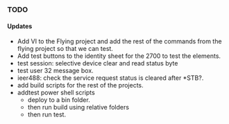### TODO

#### Updates
* Add VI to the Flying project and add the rest of the commands from the flying project so that we can test. 
* Add test buttons to the identity sheet for the 2700 to test the elements. 
* test session: selective device clear and read status byte
* test user 32 message box.
* ieer488: check the service request status is cleared after *STB?.
* add build scripts for the rest of the projects.
* addtest power shell scripts
	* deploy to a bin folder.
	* then run build using relative folders
	* then run test.
	

	
